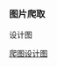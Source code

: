 
### 图片爬取

设计图


[爬图设计图](https://cdn.jsdelivr.net/gh/small-rose/springboot-demo/spring-boot-spider/docs/sprider.png)
